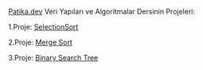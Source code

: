 [Patika.dev](https://app.patika.dev/courses/veri-yapilari-ve-algoritmalar/binary-search-tree-proje) Veri Yapıları ve Algoritmalar Dersinin Projeleri:


1.Proje: [SelectionSort](SelectionSort) 

2.Proje: [Merge Sort](MergeSort)

3.Proje: [Binary Search Tree](BinarySearchTree)